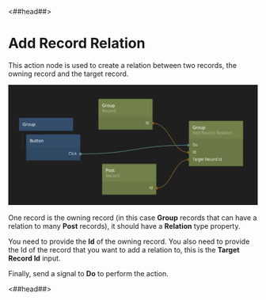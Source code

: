 <##head##>
# Add Record Relation
This action node is used to create a relation between two records, the owning record and the target record.

![](./add-relation.png ':class=img-size-l')

One record is the owning record (in this case **Group** records that can have a relation to many **Post** records), it should have a **Relation** type property.

You need to provide the **Id** of the owning record. You also need to provide the Id of the record that you want to add a relation to, this is the **Target Record Id** input.

Finally, send a signal to **Do** to perform the action.

<##head##>